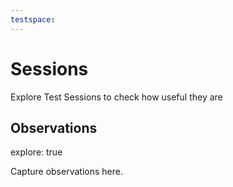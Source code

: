 ```yaml
---
testspace:
---
```


# Sessions
Explore Test Sessions to check how useful they are

## Observations
explore: true

Capture observations here.